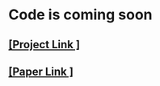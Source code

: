 
# Code is coming soon

##  [[Project Link ]](https://vinodkkurmi.github.io/DiscriminatorDomainAdaptation/)
## [[Paper Link ]](https://arxiv.org/pdf/1904.01341.pdf)
